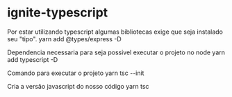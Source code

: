 # ignite-typescript

Por estar utilizando typescript algumas bibliotecas exige que seja instalado
seu "tipo".
yarn add @types/express -D

Dependencia necessaria para seja possivel executar o projeto no node
yarn add typescript -D

Comando para executar o projeto
yarn tsc --init

Cria a versão javascript do nosso código
yarn tsc
